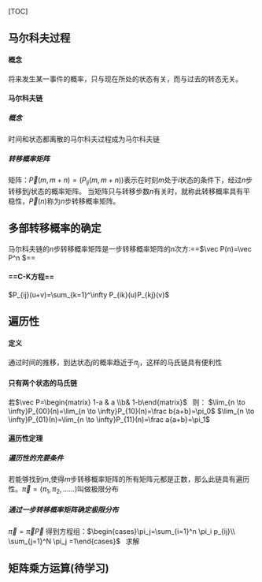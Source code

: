 [TOC]
## 马尔科夫过程
#### 概念
将来发生某一事件的概率，只与现在所处的状态有关，而与过去的转态无关。
#### 马尔科夫链
##### 概念
时间和状态都离散的马尔科夫过程成为马尔科夫链
##### 转移概率矩阵
矩阵：$\vec P(m,m+n)=(P_{ij}(m,m+n))$表示在时刻$m$处于$i$状态的条件下，经过$n$步转移到$j$状态的概率矩阵。
当矩阵只与转移步数$n$有关时，就称此转移概率具有平稳性，$\vec P(n)$称为$n$步转移概率矩阵。

## 多部转移概率的确定
马尔科夫链的$n$步转移概率矩阵是一步转移概率矩阵的$n$次方:==$\vec P(n)=\vec P^n $==
#### ==C-K方程==
$P_{ij}(u+v)=\sum_{k=1}^\infty P_{ik}(u)P_{kj}(v)$ 
## 遍历性
#### 定义
通过时间的推移，到达状态$j$的概率趋近于$\pi_j$，这样的马氏链具有便利性
#### 只有两个状态的马氏链
若$\vec P=\begin{matrix} 1-a & a \\b& 1-b\end{matrix}$ &ensp;则：
$\lim_{n \to \infty}P_{00}(n)=\lim_{n \to \infty}P_{10}(n)=\frac b{a+b}=\pi_0$
$\lim_{n \to \infty}P_{01}(n)=\lim_{n \to \infty}P_{11}(n)=\frac a{a+b}=\pi_1$

#### 遍历性定理
##### 遍历性的充要条件
若能够找到$m$,使得$m$步转移概率矩阵的所有矩阵元都是正数，那么此链具有遍历性。$\vec \pi=(\pi_1,\pi_2,……)$叫做极限分布
##### 通过一步转移概率矩阵确定极限分布
$\vec \pi =\vec \pi \vec P$
得到方程组：$\begin{cases}\pi_j=\sum_{i=1}^n \pi_i p_{ij}\\ \sum_{j=1}^N \pi_j =1\end{cases}$ &ensp;求解

## 矩阵乘方运算(待学习)





